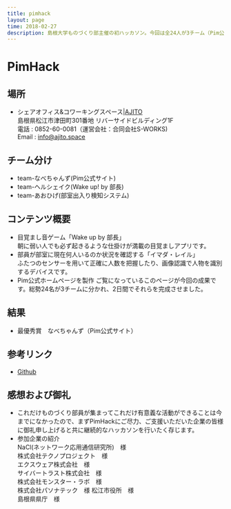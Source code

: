 ```yaml
---
title: pimhack
layout: page
time: 2018-02-27
description: 島根大学ものづくり部主催の初ハッカソン。今回は全24人が3チーム（Pim公式サイト作成、スマホアプリ作成、通行人検知システム構築）に分かれ各チームが27日、28日にかけてアイディアと技術力を最大限生かして最優秀賞を競った。 
---
```

# PimHack
## 場所 
- シェアオフィス&コワーキングスペース|[AJITO](http://www.ajito.space/index.html#cont4)  
島根県松江市津田町301番地 リバーサイドビルディング1F  
電話 : 0852-60-0081（運営会社：合同会社S-WORKS)  
Email : info@ajito.space  

## チーム分け 
- team-なべちゃんず(Pim公式サイト)  
- team-ヘルシェイク(Wake up! by 部長)  
- team-あおひげ(部室出入り検知システム)  

## コンテンツ概要
- 目覚まし音ゲーム「Wake up by 部長」  
朝に弱い人でも必ず起きるような仕掛けが満載の目覚ましアプリです。  
- 部員が部室に現在何人いるのか状況を確認する「イマダ・レイル」  
ふたつのセンサーを用いて正確に人数を把握したり、画像認識で人物を識別するデバイスです。
- Pim公式ホームページを製作
ご覧になっているこのページが今回の成果です。総勢24名が3チームに分かれ、2日間でそれらを完成させました。  

## 結果
- 最優秀賞　なべちゃんず（Pim公式サイト）

## 参考リンク
- [Github](https://github.com/ssd-ch/pim-homepage)

## 感想および御礼
- これだけものづくり部員が集まってこれだけ有意義な活動ができることは今までになかったので、まずPimHackにご尽力、ご支援いただいた企業の皆様に御礼申し上げると共に継続的なハッカソンを行いたく存じます。
- 参加企業の紹介  
NaCl(ネットワーク応用通信研究所)　様  
株式会社テクノプロジェクト　様  
エクスウェア株式会社　様  
サイバートラスト株式会社　様  
株式会社モンスター・ラボ　様  
株式会社パソナテック　様
松江市役所　様  
島根県県庁　様  
